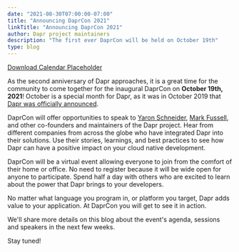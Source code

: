 ```yaml
---
date: "2021-08-30T07:00:00-07:00"
title: "Announcing DaprCon 2021"
linkTitle: "Announcing DaprCon 2021"
author: Dapr project maintainers
description: "The first ever DaprCon will be held on October 19th"
type: blog
---
```


<a href="DaprCon2021.ics" class="btn btn-primary" role="button">Download Calendar Placeholder</a>

As the second anniversary of Dapr approaches, it is a great time for the community to come together for the inaugural DaprCon on **October 19th, 2021**! October is a special month for Dapr, as it was in October 2019 that [Dapr was officially announced](https://cloudblogs.microsoft.com/opensource/2019/10/16/announcing-dapr-open-source-project-build-microservice-applications/). 

DaprCon will offer opportunities to speak to [Yaron Schneider](https://github.com/yaron2), [Mark Fussell](https://github.com/msfussell), and other co-founders and maintainers of the Dapr project. Hear from different companies from across the globe who have integrated Dapr into their solutions. Use their stories, learnings, and best practices to see how Dapr can have a positive impact on your cloud native development.

DaprCon will be a virtual event allowing everyone to join from the comfort of their home or office. No need to register because it will be wide open for anyone to participate. Spend half a day with others who are excited to learn about the power that Dapr brings to your developers. 

No matter what language you program in, or platform you target, Dapr adds value to your application. At DaprCon you will get to see it in action. 

We'll share more details on this blog about the event's agenda, sessions and speakers in the next few weeks.

Stay tuned!